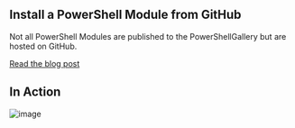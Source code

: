 Install a PowerShell Module from GitHub
-

Not all PowerShell Modules are published to the PowerShellGallery but are hosted on GitHub.

[Read the blog post](https://dfinke.github.io/2016/Quickly-Install-PowerShell-Modules-from-GitHub/)

## In Action
![image](https://github.com/dfinke/InstallModuleFromGitHub/blob/master/media/InstallFromGitHub.gif?raw=true)